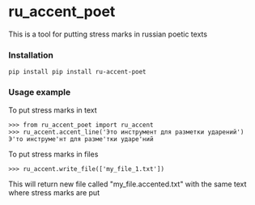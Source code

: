 # ru_accent_poet

This is a tool for putting stress marks in russian poetic texts 

### Installation
```
pip install pip install ru-accent-poet
```
### Usage example

To put stress marks in text
```
>>> from ru_accent_poet import ru_accent
>>> ru_accent.accent_line('Это инструмент для разметки ударений')
Э'то инструме'нт для разме'тки ударе'ний
```

To put stress marks in files
```
>>> ru_accent.write_file(['my_file_1.txt'])
```

This will return new file called 
"my_file.accented.txt" with the same text 
where stress marks are put

